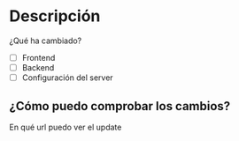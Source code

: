 # Descripción
¿Qué ha cambiado?

- [ ] Frontend
- [ ] Backend
- [ ] Configuración del server

## ¿Cómo puedo comprobar los cambios?
En qué url puedo ver el update

